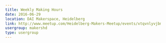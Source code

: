 ```yaml
---
title: Weekly Making Hours
date: 2016-06-29
location: DAI Makerspace, Heidelberg
link: http://www.meetup.com/Heidelberg-Makers-Meetup/events/xtqvnlyvjbmc/
usergroup: makershd
type: usergroup
---
```

